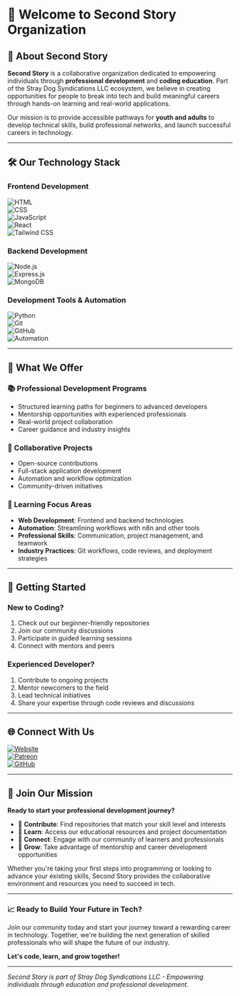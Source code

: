 # 🌟 Welcome to Second Story Organization

## 🚀 About Second Story

**Second Story** is a collaborative organization dedicated to empowering individuals through **professional development** and **coding education**. Part of the Stray Dog Syndications LLC ecosystem, we believe in creating opportunities for people to break into tech and build meaningful careers through hands-on learning and real-world applications.

Our mission is to provide accessible pathways for **youth and adults** to develop technical skills, build professional networks, and launch successful careers in technology.

---

## 🛠️ Our Technology Stack

### **Frontend Development**  
![HTML](https://img.shields.io/badge/HTML5-E34F26?style=for-the-badge&logo=html5&logoColor=white)  
![CSS](https://img.shields.io/badge/CSS3-1572B6?style=for-the-badge&logo=css3&logoColor=white)  
![JavaScript](https://img.shields.io/badge/JavaScript-F7DF1E?style=for-the-badge&logo=javascript&logoColor=black)  
![React](https://img.shields.io/badge/React-61DAFB?style=for-the-badge&logo=react&logoColor=black)  
![Tailwind CSS](https://img.shields.io/badge/TailwindCSS-38B2AC?style=for-the-badge&logo=tailwind-css&logoColor=white)

### **Backend Development**  
![Node.js](https://img.shields.io/badge/Node.js-339933?style=for-the-badge&logo=nodedotjs&logoColor=white)  
![Express.js](https://img.shields.io/badge/Express.js-000000?style=for-the-badge&logo=express&logoColor=white)  
![MongoDB](https://img.shields.io/badge/MongoDB-4EA94B?style=for-the-badge&logo=mongodb&logoColor=white)

### **Development Tools & Automation**  
![Python](https://img.shields.io/badge/Python-3776AB?style=for-the-badge&logo=python&logoColor=white)  
![Git](https://img.shields.io/badge/Git-F05032?style=for-the-badge&logo=git&logoColor=white)  
![GitHub](https://img.shields.io/badge/GitHub-181717?style=for-the-badge&logo=github&logoColor=white)  
![Automation](https://img.shields.io/badge/n8n-FF3E00?style=for-the-badge&logo=n8n&logoColor=white)

---

## 🌟 What We Offer

### **📚 Professional Development Programs**
- Structured learning paths for beginners to advanced developers
- Mentorship opportunities with experienced professionals
- Real-world project collaboration
- Career guidance and industry insights

### **🤝 Collaborative Projects**
- Open-source contributions
- Full-stack application development
- Automation and workflow optimization
- Community-driven initiatives

### **🎯 Learning Focus Areas**
- **Web Development**: Frontend and backend technologies
- **Automation**: Streamlining workflows with n8n and other tools
- **Professional Skills**: Communication, project management, and teamwork
- **Industry Practices**: Git workflows, code reviews, and deployment strategies

---

## 🚀 Getting Started

### **New to Coding?**
1. Check out our beginner-friendly repositories
2. Join our community discussions
3. Participate in guided learning sessions
4. Connect with mentors and peers

### **Experienced Developer?**
1. Contribute to ongoing projects
2. Mentor newcomers to the field
3. Lead technical initiatives
4. Share your expertise through code reviews and discussions

---

## 🌐 Connect With Us

[![Website](https://img.shields.io/badge/Website-straydog--secondstory.org-0077B5?style=for-the-badge&logo=web&logoColor=white)](https://www.straydog-secondstory.org/)  
[![Patreon](https://img.shields.io/badge/Support_Us-Patreon-FF424D?style=for-the-badge&logo=patreon&logoColor=white)](https://patreon.com/StrayDogSyndicationsLLC)  
[![GitHub](https://img.shields.io/badge/Main_Profile-StrayDogSyn-181717?style=for-the-badge&logo=github&logoColor=white)](https://github.com/StrayDogSyn)

---

## 🎉 Join Our Mission

**Ready to start your professional development journey?**

- 🔧 **Contribute**: Find repositories that match your skill level and interests
- 📖 **Learn**: Access our educational resources and project documentation  
- 🤝 **Connect**: Engage with our community of learners and professionals
- 🚀 **Grow**: Take advantage of mentorship and career development opportunities

Whether you're taking your first steps into programming or looking to advance your existing skills, Second Story provides the collaborative environment and resources you need to succeed in tech.

---

### 📈 Ready to Build Your Future in Tech?

Join our community today and start your journey toward a rewarding career in technology. Together, we're building the next generation of skilled professionals who will shape the future of our industry.

**Let's code, learn, and grow together!**

---

*Second Story is part of Stray Dog Syndications LLC - Empowering individuals through education and professional development.*
